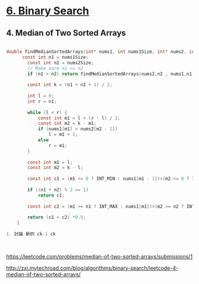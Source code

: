 
# [6. Binary Search](/binarysearch.md)

## 4. Median of Two Sorted Arrays


```c

double findMedianSortedArrays(int* nums1, int nums1Size, int* nums2, int nums2Size) {
      const int n1 = nums1Size;
        const int n2 = nums2Size;
        // Make sure n1 <= n2
        if (n1 > n2) return findMedianSortedArrays(nums2,n2 , nums1,n1);
        
        const int k = (n1 + n2 + 1) / 2;
 
        int l = 0;
        int r = n1;
               
        while (l < r) {
            const int m1 = l + (r - l) / 2;
            const int m2 = k - m1;
            if (nums1[m1] < nums2[m2 - 1])
                l = m1 + 1;
            else
                r = m1;
        }
        
        const int m1 = l;
        const int m2 = k - l;
        
        const int c1 = (m1 <= 0 ? INT_MIN : nums1[m1 - 1])>(m2 <= 0 ? INT_MIN : nums2[m2 - 1])?(m1 <= 0 ? INT_MIN : nums1[m1 - 1]):(m2 <= 0 ? INT_MIN : nums2[m2 - 1]); // index excessed 
 
        if ((n1 + n2) % 2 == 1)
            return c1;    
        
        const int c2 = (m1 >= n1 ? INT_MAX : nums1[m1])>(m2 >= n2 ? INT_MAX : nums2[m2])?(m2 >= n2 ? INT_MAX : nums2[m2]):(m1 >= n1 ? INT_MAX : nums1[m1]);   // index excessed 
                
        return (c1 + c2) *0.5;
    }
    
1. 討論 新的 ck-1 ck  
    
    
```    
https://leetcode.com/problems/median-of-two-sorted-arrays/submissions/1

http://zxi.mytechroad.com/blog/algorithms/binary-search/leetcode-4-median-of-two-sorted-arrays/






